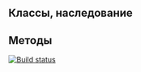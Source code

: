 ## Классы, наследование
## Методы

[![Build status](https://ci.appveyor.com/api/projects/status/sp8wxs200bw9xv2u?svg=true)](https://ci.appveyor.com/project/YulyaMart/ajs-homeworks-oop)

